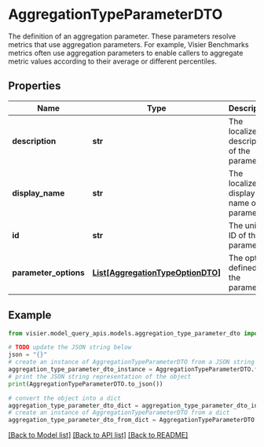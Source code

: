 # AggregationTypeParameterDTO

The definition of an aggregation parameter. These parameters resolve metrics that use aggregation parameters.  For example, Visier Benchmarks metrics often use aggregation parameters to enable callers to aggregate metric values according to their average or different percentiles.

## Properties

Name | Type | Description | Notes
------------ | ------------- | ------------- | -------------
**description** | **str** | The localized description of the parameter. | [optional] 
**display_name** | **str** | The localized display name of the parameter. | [optional] 
**id** | **str** | The unique ID of the parameter. | [optional] 
**parameter_options** | [**List[AggregationTypeOptionDTO]**](AggregationTypeOptionDTO.md) | The options defined for the parameter. | [optional] 

## Example

```python
from visier.model_query_apis.models.aggregation_type_parameter_dto import AggregationTypeParameterDTO

# TODO update the JSON string below
json = "{}"
# create an instance of AggregationTypeParameterDTO from a JSON string
aggregation_type_parameter_dto_instance = AggregationTypeParameterDTO.from_json(json)
# print the JSON string representation of the object
print(AggregationTypeParameterDTO.to_json())

# convert the object into a dict
aggregation_type_parameter_dto_dict = aggregation_type_parameter_dto_instance.to_dict()
# create an instance of AggregationTypeParameterDTO from a dict
aggregation_type_parameter_dto_from_dict = AggregationTypeParameterDTO.from_dict(aggregation_type_parameter_dto_dict)
```
[[Back to Model list]](../README.md#documentation-for-models) [[Back to API list]](../README.md#documentation-for-api-endpoints) [[Back to README]](../README.md)


